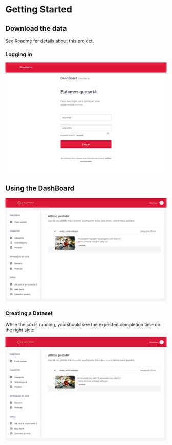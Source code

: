 # Getting Started


## Download the data


See [Readme](README.md) for details about this project.


### Logging in


![Login](images/admin-dashboard/tela-login.png)


## Using the DashBoard

![Home page](images/admin-dashboard/dashboard.png)

### Creating a Dataset

While the job is running, you should see the expected completion time on the right side:

![Home page with dataset](images/admin-dashboard/dashboard.png)


